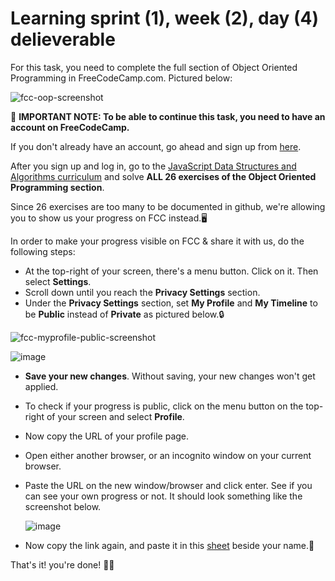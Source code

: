 # Learning sprint (1), week (2), day (4) delieverable

For this task, you need to complete the full section of Object Oriented
Programming in FreeCodeCamp.com. Pictured below:

![fcc-oop-screenshot](https://github.com/orjwan-alrajaby/gsg-expressjs-backend-training-2023/assets/137787903/429a3ad2-f32a-468a-92fa-7d565b02d164)


📌 **IMPORTANT NOTE: To be able to continue this task, you need to have an account
on FreeCodeCamp.**

If you don't already have an account, go ahead and sign up from
[here](https://auth.freecodecamp.org/u/signup/identifier?state=hKFo2SA2OVlFWXpCbWdlN3o3MzBpTWxjZjk1bWItOE1faVI2b6Fur3VuaXZlcnNhbC1sb2dpbqN0aWTZIGd2REJTNEkwZFMzSHhpUmV3dkh6VUxjT0RxNkpSYmdZo2NpZNkgYVVEdjlqVnFUZnhCUkUxbDYwTkE1QWY3eVRDR0U0Y3k). 

After you sign up and log in, go to the [JavaScript Data Structures and
Algorithms
curriculum](https://www.freecodecamp.org/learn/javascript-algorithms-and-data-structures/)
and solve **ALL 26 exercises of the Object Oriented Programming section**.

Since 26 exercises are too many to be documented in github, we're allowing you
to show us your progress on FCC instead.🖥️

In order to make your progress visible on FCC & share it with us, do the following steps:

- At the top-right of your screen, there's a menu button. Click on it. Then
select **Settings**. 
- Scroll down until you reach the **Privacy Settings** section. 
- Under the **Privacy Settings** section, set **My Profile** and **My Timeline**
to be **Public** instead of **Private** as pictured below.🔒

![fcc-myprofile-public-screenshot](https://github.com/orjwan-alrajaby/gsg-expressjs-backend-training-2023/assets/137787903/5085305d-b7b5-41ac-a94b-c472692d7968)

![image](https://github.com/orjwan-alrajaby/gsg-expressjs-backend-training-2023/assets/137787903/71c911fb-f0f4-44ee-8945-56cf9eb24132)

- **Save your new changes**. Without saving, your new changes won't get applied. 
- To check if your progress is public, click on the menu button on the top-right
  of your screen and select **Profile**.
- Now copy the URL of your profile page.
- Open either another browser, or an incognito window on your current browser.
- Paste the URL on the new window/browser and click enter. See if you can see
  your own progress or not. It should look something like the screenshot below.
  
  ![image](https://github.com/orjwan-alrajaby/gsg-expressjs-backend-training-2023/assets/137787903/960a7e39-b1d9-44d1-9d9d-1908eda1f5b7)

- Now copy the link again, and paste it in this
  [sheet](https://docs.google.com/spreadsheets/d/1JOo_Wqq1tCmrdUjaIRrl-olY0t6SV9RoUXUPoWPvF0Y/edit?usp=sharing)
  beside your name.📝

That's it! you're done! 🎉😄
